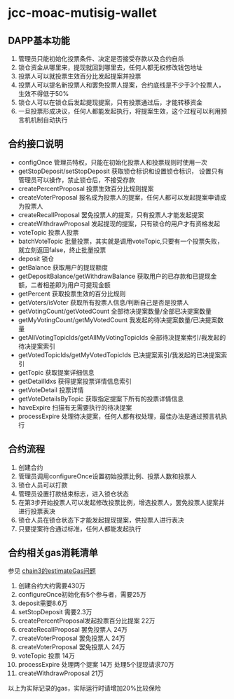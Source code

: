 # jcc-moac-mutisig-wallet

## DAPP基本功能

1. 管理员只能初始化投票条件、决定是否接受存款以及合约自杀
2. 锁仓资金从哪里来，提现就回到哪里去，任何人都无权修改钱包地址
3. 投票人可以就投票生效百分比发起提案并投票
4. 投票人可以提名新投票人和罢免投票人提案，合约底线是不少于3个投票人，生效不得低于50%
5. 锁仓人可以在锁仓后发起提现提案，只有投票通过后，才能转移资金
6. 一旦投票形成决议，任何人都能发起执行，将提案生效，这个过程可以利用预言机机制自动执行

## 合约接口说明

* configOnce 管理员特权，只能在初始化投票人和投票规则时使用一次
* getStopDeposit/setStopDeposit 获取锁仓标识和设置锁仓标识， 设置只有管理员可以操作，禁止锁仓后，不接受存款
* createPercentProposal 投票生效百分比规则提案
* createVoterProposal 报名成为投票人的提案，任何人都可以发起提案申请成为投票人
* createRecallProposal 罢免投票人的提案，只有投票人才能发起提案
* createWithdrawProposal 发起提现的提案，只有锁仓的用户才有资格发起
* voteTopic 投票人投票
* batchVoteTopic 批量投票，其实就是调用voteTopic,只要有一个投票失败，就立刻返回false，终止批量投票
* deposit 锁仓
* getBalance 获取用户的提现额度
* getDepositBalance/getWithdrawBalance 获取用户的已存款和已提现金额，二者相差即为用户可提现金额
* getPercent 获取投票生效的百分比规则
* getVoters/isVoter 获取所有投票人信息/判断自己是否是投票人
* getVotingCount/getVotedCount 全部待决提案数量/全部已决提案数量
* getMyVotingCount/getMyVotedCount 我发起的待决提案数量/已决提案数量
* getAllVotingTopicIds/getAllMyVotingTopicIds 全部待决提案索引/我发起的待决提案索引
* getVotedTopicIds/getMyVotedTopicIds 已决提案索引/我发起的已决提案索引
* getTopic 获取提案详细信息
* getDetailIdxs 获得提案投票详情信息索引
* getVoteDetail 投票详情
* getVoteDetailsByTopic 获取指定提案下所有的投票详情信息
* haveExpire 扫描有无需要执行的待决提案
* processExpire 处理待决提案，任何人都有权处理，最佳办法是通过预言机执行

## 合约流程

1. 创建合约
2. 管理员调用configureOnce设置初始投票比例、投票人数和投票人
3. 锁仓人员可以打款
4. 管理员设置打款结束标志，进入锁仓状态
5. 在第3步开始投票人可以发起修改投票比例，增选投票人，罢免投票人提案并进行投票表决
6. 锁仓人员在锁仓状态下才能发起提现提案，供投票人进行表决
7. 只要提案符合通过标准，任何人都能发起执行

## 合约相关gas消耗清单

参见 [chain3的estimateGas问题](https://github.com/MOACChain/chain3/issues/15)

1. 创建合约大约需要430万
2. configureOnce初始化有5个参与者，需要25万
3. deposit需要8.6万
4. setStopDeposit 需要2.3万
5. createPercentProposal发起投票百分比提案 22万
6. createRecallProposal 罢免投票人 24万
7. createVoterProposal 罢免投票人 24万
8. createVoterProposal 罢免投票人 24万
9. voteTopic 投票 14万
10. processExpire 处理两个提案 14万 处理5个提现请求70万
11. createWithdrawProposal 21万

以上为实际记录的gas，实际运行时请增加20%比较保险